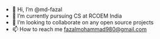 - 👋 Hi, I’m @md-fazal
- 🌱 I’m currently pursuing CS at RCOEM India
- 💞️ I’m looking to collaborate on any open source projects
- 📫 How to reach me fazalmohammad980@gmail.com

<!---
md-fazal/md-fazal is a ✨ special ✨ repository because its `README.md` (this file) appears on your GitHub profile.
You can click the Preview link to take a look at your changes.
--->
